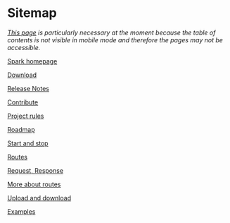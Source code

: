 # Sitemap

*[This page](sitemap.html) is particularly necessary at the moment because the table of contents is not visible in mobile mode
and therefore the pages may not be accessible.*

[Spark homepage](index.html)

[Download](download.html)

[Release Notes](release-notes.html)

[Contribute](contribute.html)

[Project rules](project-rules.html)

[Roadmap](roadmap.html)

[Start and stop](start.html)

[Routes](routes.html)

[Request, Response](request.html)

[More about routes](more.html)

[Upload and download](upload.html)

[Examples](examples.html)
